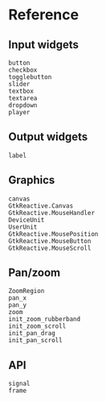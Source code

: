 # Reference

## Input widgets

```@docs
button
checkbox
togglebutton
slider
textbox
textarea
dropdown
player
```

## Output widgets

```@docs
label
```

## Graphics

```@docs
canvas
GtkReactive.Canvas
GtkReactive.MouseHandler
DeviceUnit
UserUnit
GtkReactive.MousePosition
GtkReactive.MouseButton
GtkReactive.MouseScroll
```

## Pan/zoom

```@docs
ZoomRegion
pan_x
pan_y
zoom
init_zoom_rubberband
init_zoom_scroll
init_pan_drag
init_pan_scroll
```

## API
```@docs
signal
frame
```
